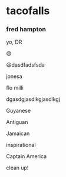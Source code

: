 # tacofalls

### fred hampton

yo, DR 

:smile: 

:satisfied:dasdfadsfsda

jonesa

flo milli

dgasdgjasdlkgjasdlkgj

Guyanese


Antiguan

Jamaican 

inspirational 

Captain America

clean up!
